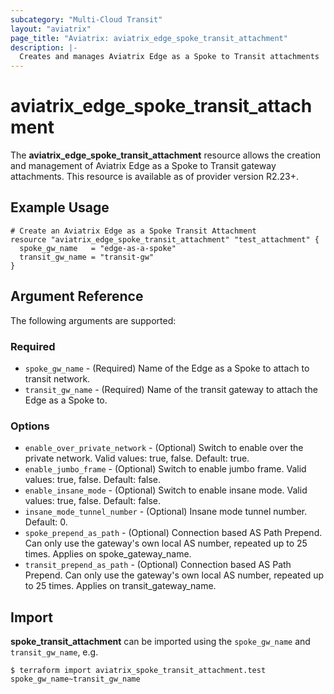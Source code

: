 ```yaml
---
subcategory: "Multi-Cloud Transit"
layout: "aviatrix"
page_title: "Aviatrix: aviatrix_edge_spoke_transit_attachment"
description: |-
  Creates and manages Aviatrix Edge as a Spoke to Transit attachments
---
```


# aviatrix_edge_spoke_transit_attachment

The **aviatrix_edge_spoke_transit_attachment** resource allows the creation and management of Aviatrix Edge as a Spoke to Transit gateway attachments. This resource is available as of provider version R2.23+.

## Example Usage

```hcl
# Create an Aviatrix Edge as a Spoke Transit Attachment
resource "aviatrix_edge_spoke_transit_attachment" "test_attachment" {
  spoke_gw_name   = "edge-as-a-spoke"
  transit_gw_name = "transit-gw"
}
```

## Argument Reference

The following arguments are supported:

### Required

* `spoke_gw_name` - (Required) Name of the Edge as a Spoke to attach to transit network.
* `transit_gw_name` - (Required) Name of the transit gateway to attach the Edge as a Spoke to.

### Options

* `enable_over_private_network` - (Optional) Switch to enable over the private network. Valid values: true, false. Default: true.
* `enable_jumbo_frame` - (Optional) Switch to enable jumbo frame. Valid values: true, false. Default: false.
* `enable_insane_mode` - (Optional) Switch to enable insane mode. Valid values: true, false. Default: false.
* `insane_mode_tunnel_number` - (Optional) Insane mode tunnel number. Default: 0.
* `spoke_prepend_as_path` - (Optional) Connection based AS Path Prepend. Can only use the gateway's own local AS number, repeated up to 25 times. Applies on spoke_gateway_name.
* `transit_prepend_as_path` - (Optional) Connection based AS Path Prepend. Can only use the gateway's own local AS number, repeated up to 25 times. Applies on transit_gateway_name.

## Import

**spoke_transit_attachment** can be imported using the `spoke_gw_name` and `transit_gw_name`, e.g.

```
$ terraform import aviatrix_spoke_transit_attachment.test spoke_gw_name~transit_gw_name
```
